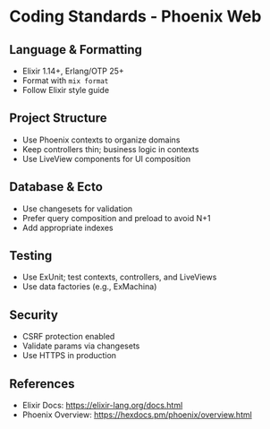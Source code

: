 # Coding Standards - Phoenix Web

## Language & Formatting
- Elixir 1.14+, Erlang/OTP 25+
- Format with `mix format`
- Follow Elixir style guide

## Project Structure
- Use Phoenix contexts to organize domains
- Keep controllers thin; business logic in contexts
- Use LiveView components for UI composition

## Database & Ecto
- Use changesets for validation
- Prefer query composition and preload to avoid N+1
- Add appropriate indexes

## Testing
- Use ExUnit; test contexts, controllers, and LiveViews
- Use data factories (e.g., ExMachina)

## Security
- CSRF protection enabled
- Validate params via changesets
- Use HTTPS in production

## References
- Elixir Docs: https://elixir-lang.org/docs.html
- Phoenix Overview: https://hexdocs.pm/phoenix/overview.html
